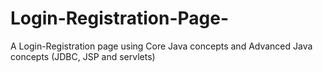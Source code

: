 # Login-Registration-Page-
A Login-Registration page using Core Java concepts and Advanced Java concepts (JDBC, JSP and servlets)
